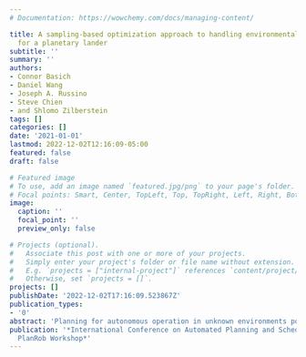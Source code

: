 ```yaml
---
# Documentation: https://wowchemy.com/docs/managing-content/

title: A sampling-based optimization approach to handling environmental uncertainty
  for a planetary lander
subtitle: ''
summary: ''
authors:
- Connor Basich
- Daniel Wang
- Joseph A. Russino
- Steve Chien
- and Shlomo Zilberstein
tags: []
categories: []
date: '2021-01-01'
lastmod: 2022-12-02T12:16:09-05:00
featured: false
draft: false

# Featured image
# To use, add an image named `featured.jpg/png` to your page's folder.
# Focal points: Smart, Center, TopLeft, Top, TopRight, Left, Right, BottomLeft, Bottom, BottomRight.
image:
  caption: ''
  focal_point: ''
  preview_only: false

# Projects (optional).
#   Associate this post with one or more of your projects.
#   Simply enter your project's folder or file name without extension.
#   E.g. `projects = ["internal-project"]` references `content/project/deep-learning/index.md`.
#   Otherwise, set `projects = []`.
projects: []
publishDate: '2022-12-02T17:16:09.523867Z'
publication_types:
- '0'
abstract: 'Planning for autonomous operation in unknown environments poses a number of technical challenges. The agent must ensure robustness to unknown phenomena, unpredictable variation in execution, and uncertain resources, all while maximizing its objective. These challenges are exacerbated in the context of space missions where uncertainty is often higher, long communication delays necessitate robust autonomous execution, and severely constrained computational resources limit the scope of planning techniques that can be used. We examine this problem in the context of a Europa Lander concept mission where an autonomous lander must collect valuable data and communicate that data back to Earth. We model the problem as a hierarchical task network, framing it as a utility maximization problem constrained by a monotonically decreasing energy resource. We propose a novel deterministic planning framework that uses periodic replanning and sampling-based optimization to better handle model uncertainty and execution variation, while remaining computationally tractable. We demonstrate the efficacy of our framework through simulations of a Europa Lander concept mission in which our approach outperforms several baselines in utility maximization and robustness.'
publication: '*International Conference on Automated Planning and Scheduling (ICAPS)
  PlanRob Workshop*'
---
```

